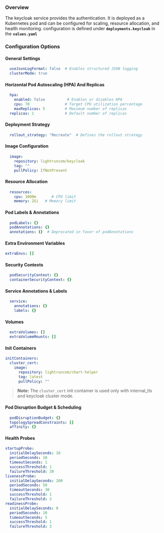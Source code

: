 ### Overview

The keycloak service provides the authentication. It is deployed as a Kubernetes pod and can be configured for scaling, resource allocation, and health monitoring.
configuration is defined under **`deployments.keycloak`** in the **`values.yaml`**
### Configuration Options

#### General Settings

```yaml
  useJsonLogFormat: false  # Enables structured JSON logging
  clusterMode: true 
```

#### Horizontal Pod Autoscaling (HPA) And Replicas

```yaml
  hpa:
    enabled: false          # Enables or disables HPA
    cpu: 70                # Target CPU utilization percentage
    maxReplicas: 5         # Maximum number of replicas
  replicas: 1              # Default number of replicas
```

#### Deployment Strategy

```yaml
  rollout_strategy: "Recreate"  # Defines the rollout strategy
```

#### Image Configuration

```yaml
  image:
    repository: lightruncom/keycloak
    tag: ""
    pullPolicy: IfNotPresent
```

#### Resource Allocation

```yaml
  resources:
    cpu: 1000m       # CPU limit
    memory: 2Gi   # Memory limit
```

#### Pod Labels & Annotations

```yaml
  podLabels: {}
  podAnnotations: {}
  annotations: {}  # Deprecated in favor of podAnnotations
```

#### Extra Environment Variables
```yaml
extraEnvs: []
```
#### Security Contexts

```yaml
  podSecurityContext: {}
  containerSecurityContext: {}
```

#### Service Annotations & Labels

```yaml
  service:
    annotations: {}
    labels: {}
```

#### Volumes 

```yaml
  extraVolumes: []
  extraVolumeMounts: []
```

#### Init Containers
```yaml
initContainers:
  cluster_cert:
    image:
      repository: lightruncom/chart-helper
      tag: latest
      pullPolicy: ""
```
> **Note:** The `cluster_cert` init container is used only with internal_tls and keycloak cluster mode.

#### Pod Disruption Budget & Scheduling

```yaml
  podDisruptionBudget: {}
  topologySpreadConstraints: []
  affinity: {}
```

#### Health Probes

```yaml
startupProbe:
  initialDelaySeconds: 10
  periodSeconds: 10
  timeoutSeconds: 1
  successThreshold: 1
  failureThreshold: 30
livenessProbe:
  initialDelaySeconds: 200
  periodSeconds: 50
  timeoutSeconds: 30
  successThreshold: 1
  failureThreshold: 3
readinessProbe:
  initialDelaySeconds: 0
  periodSeconds: 10
  timeoutSeconds: 5
  successThreshold: 1
  failureThreshold: 3
```